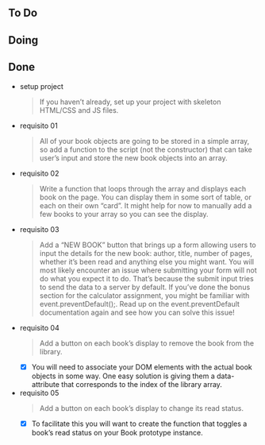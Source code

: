## To Do


## Doing


## Done

- setup project
    > If you haven’t already, set up your project with skeleton HTML/CSS and JS files.
- requisito 01
    > All of your book objects are going to be stored in a simple array, so add a function to the script (not the constructor) that can take user’s input and store the new book objects into an array. 
- requisito 02
    > Write a function that loops through the array and displays each book on the page. You can display them in some sort of table, or each on their own “card”. It might help for now to manually add a few books to your array so you can see the display.
- requisito 03
    > Add a “NEW BOOK” button that brings up a form allowing users to input the details for the new book: author, title, number of pages, whether it’s been read and anything else you might want. You will most likely encounter an issue where submitting your form will not do what you expect it to do. That’s because the submit input tries to send the data to a server by default. If you’ve done the bonus section for the calculator assignment, you might be familiar with event.preventDefault();. Read up on the event.preventDefault documentation again and see how you can solve this issue!
- requisito 04
    > Add a button on each book’s display to remove the book from the library.
    * [x] You will need to associate your DOM elements with the actual book objects in some way. One easy solution is giving them a data-attribute that corresponds to the index of the library array.
- requisito 05
    > Add a button on each book’s display to change its read status.
    * [x] To facilitate this you will want to create the function that toggles a book’s read status on your Book prototype instance.
